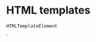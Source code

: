 # HTML templates

`HTMLTemplateElement`

´<template>´

Allows to reserve snippet-like html template pieces.

## traits

- won´t be rendered until used.
- can be initated by a script.

## Examples

```html
<template id="textTemplate">
  <h2>show me something <i class="text"></i></h2>
</template>
<h2>Your well-known DOM content</h2>
```

will only render `Your well-known DOM content`

### insert into main DOM

```js
const txt_template = document.getElementById('textTemplate');

const singleTextInstance = document.importNode(txt_template.content, true);

txt_template.querySelector('.text').innerHTML = '✨magical✨';

document.appendChild(txt_template);
```

#### What happens

`document.importNode` creates a copy of a node without pasting it **while keeping the original template alive** making it reusable. (What we very much want!)

first param `txt_template.content`:

second param (deep) `true`: describes if the tree should include the full node-tree (all children) or just the selected one.

//default: `false`

can also be added to another document fragment `<template>`

## THIS IS HUGE!

One could create multiple _native_ templates using this API that handle the same data completely different.

So using the same service someone might be able to also create something completly different for some other context. (content structure)

Also no longer huge piles of template strings

```js
const html = `
<h2>Template in JS can be quite annoying</h2>
`;
```

## Gotcha

- will be added to the main DOM, so
  **no** scoping for css/js.
- can only be inserted using JS
- won´t be initialsed using document ready(?)
